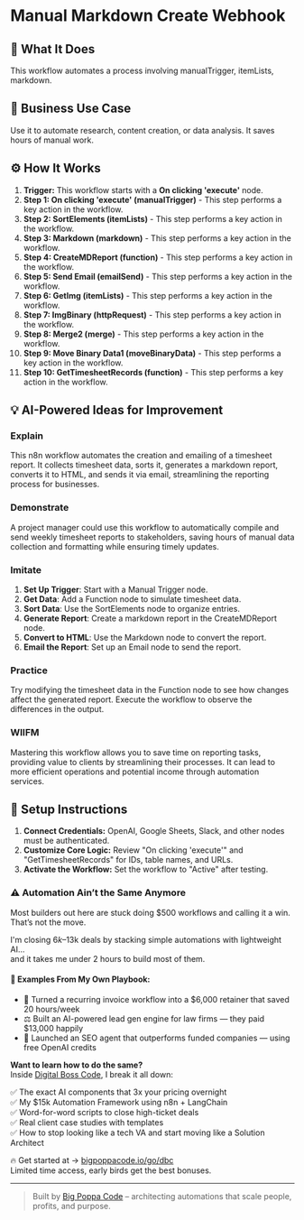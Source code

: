 # Manual Markdown Create Webhook

## 🚀 What It Does
This workflow automates a process involving manualTrigger, itemLists, markdown.

## 💼 Business Use Case
Use it to automate research, content creation, or data analysis. It saves hours of manual work.

## ⚙️ How It Works
1.  **Trigger:** This workflow starts with a **On clicking 'execute'** node.
2. **Step 1: On clicking 'execute' (manualTrigger)** - This step performs a key action in the workflow.
3. **Step 2: SortElements (itemLists)** - This step performs a key action in the workflow.
4. **Step 3: Markdown (markdown)** - This step performs a key action in the workflow.
5. **Step 4: CreateMDReport (function)** - This step performs a key action in the workflow.
6. **Step 5: Send Email (emailSend)** - This step performs a key action in the workflow.
7. **Step 6: GetImg (itemLists)** - This step performs a key action in the workflow.
8. **Step 7: ImgBinary (httpRequest)** - This step performs a key action in the workflow.
9. **Step 8: Merge2 (merge)** - This step performs a key action in the workflow.
10. **Step 9: Move Binary Data1 (moveBinaryData)** - This step performs a key action in the workflow.
11. **Step 10: GetTimesheetRecords (function)** - This step performs a key action in the workflow.

## 💡 AI-Powered Ideas for Improvement
### Explain
This n8n workflow automates the creation and emailing of a timesheet report. It collects timesheet data, sorts it, generates a markdown report, converts it to HTML, and sends it via email, streamlining the reporting process for businesses.

### Demonstrate
A project manager could use this workflow to automatically compile and send weekly timesheet reports to stakeholders, saving hours of manual data collection and formatting while ensuring timely updates.

### Imitate
1. **Set Up Trigger**: Start with a Manual Trigger node.
2. **Get Data**: Add a Function node to simulate timesheet data.
3. **Sort Data**: Use the SortElements node to organize entries.
4. **Generate Report**: Create a markdown report in the CreateMDReport node.
5. **Convert to HTML**: Use the Markdown node to convert the report.
6. **Email the Report**: Set up an Email node to send the report.

### Practice
Try modifying the timesheet data in the Function node to see how changes affect the generated report. Execute the workflow to observe the differences in the output.

### WIIFM
Mastering this workflow allows you to save time on reporting tasks, providing value to clients by streamlining their processes. It can lead to more efficient operations and potential income through automation services.

## 🔧 Setup Instructions
1. **Connect Credentials:** OpenAI, Google Sheets, Slack, and other nodes must be authenticated.
2. **Customize Core Logic:** Review "On clicking 'execute'" and "GetTimesheetRecords" for IDs, table names, and URLs.
3. **Activate the Workflow:** Set the workflow to "Active" after testing.

### ⚠️ Automation Ain’t the Same Anymore

Most builders out here are stuck doing $500 workflows and calling it a win.  
That’s not the move.  

I'm closing $6k–$13k deals by stacking simple automations with lightweight AI...  
and it takes me under 2 hours to build most of them.

#### 🧠 Examples From My Own Playbook:
- 🔁 Turned a recurring invoice workflow into a $6,000 retainer that saved 20 hours/week  
- ⚖️ Built an AI-powered lead gen engine for law firms — they paid $13,000 happily  
- 🚀 Launched an SEO agent that outperforms funded companies — using free OpenAI credits  

**Want to learn how to do the same?**  
Inside [Digital Boss Code](https://bigpoppacode.io/go/dbc), I break it all down:

✅ The exact AI components that 3x your pricing overnight  
✅ My $15k Automation Framework using n8n + LangChain  
✅ Word-for-word scripts to close high-ticket deals  
✅ Real client case studies with templates  
✅ How to stop looking like a tech VA and start moving like a Solution Architect  

🔥 Get started at → [bigpoppacode.io/go/dbc](https://bigpoppacode.io/go/dbc)  
Limited time access, early birds get the best bonuses.

---
> Built by [Big Poppa Code](https://bigpoppacode.io) – architecting automations that scale people, profits, and purpose.
